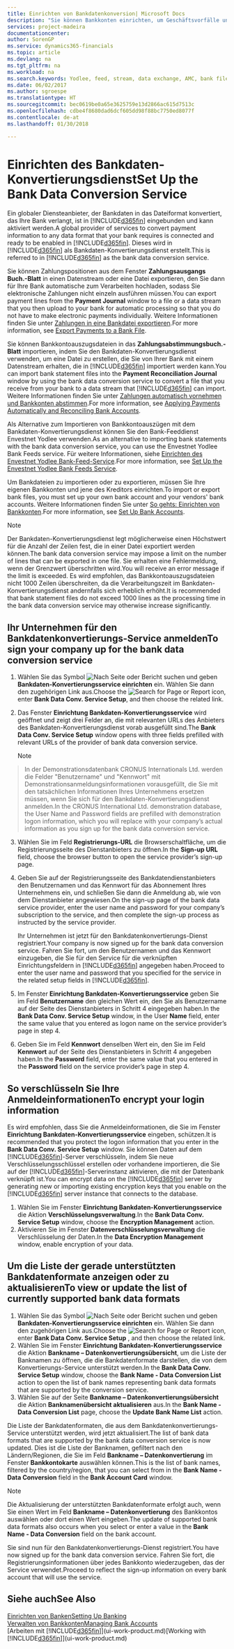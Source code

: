 ```yaml
---
title: Einrichten von Bankdatenkonversion| Microsoft Docs
description: "Sie können Bankkonten einrichten, um Geschäftsvorfälle und Import- oder Ausfuhrbankfeeds, wie Yodlee zu verwalten."
services: project-madeira
documentationcenter: 
author: SorenGP
ms.service: dynamics365-financials
ms.topic: article
ms.devlang: na
ms.tgt_pltfrm: na
ms.workload: na
ms.search.keywords: Yodlee, feed, stream, data exchange, AMC, bank file import, bank file export, re-export, bank transfer, AMC, bank data conversion service, funds transfer
ms.date: 06/02/2017
ms.author: sgroespe
ms.translationtype: HT
ms.sourcegitcommit: bec0619be0a65e3625759e13d2866ac615d7513c
ms.openlocfilehash: cdbe4f8680dad6dcf605dd98f88bc7750ed8077f
ms.contentlocale: de-at
ms.lasthandoff: 01/30/2018

---
```

# <a name="set-up-the-bank-data-conversion-service"></a><span data-ttu-id="29c2c-103">Einrichten des Bankdaten-Konvertierungsdienst</span><span class="sxs-lookup"><span data-stu-id="29c2c-103">Set Up the Bank Data Conversion Service</span></span>
<span data-ttu-id="29c2c-104">Ein globaler Diensteanbieter, der Bankdaten in das Dateiformat konvertiert, das Ihre Bank verlangt, ist in [!INCLUDE[d365fin](includes/d365fin_md.md)] eingebunden und kann aktiviert werden.</span><span class="sxs-lookup"><span data-stu-id="29c2c-104">A global provider of services to convert payment information to any data format that your bank requires is connected and ready to be enabled in [!INCLUDE[d365fin](includes/d365fin_md.md)].</span></span> <span data-ttu-id="29c2c-105">Dieses wird in [!INCLUDE[d365fin](includes/d365fin_md.md)] als Bankdaten-Konvertierungsdienst erstellt.</span><span class="sxs-lookup"><span data-stu-id="29c2c-105">This is referred to in [!INCLUDE[d365fin](includes/d365fin_md.md)] as the bank data conversion service.</span></span>

<span data-ttu-id="29c2c-106">Sie können Zahlungspositionen aus dem Fenster **Zahlungsausgangs Buch.-Blatt** in einen Datenstream oder eine Datei exportieren, den Sie dann für Ihre Bank automatische zum Verarbeiten hochladen, sodass Sie elektronische Zahlungen nicht einzeln ausführen müssen.</span><span class="sxs-lookup"><span data-stu-id="29c2c-106">You can export payment lines from the **Payment Journal** window to a file or a data stream that you then upload to your bank for automatic processing so that you do not have to make electronic payments individually.</span></span> <span data-ttu-id="29c2c-107">Weitere Informationen finden Sie unter [Zahlungen in eine Bankdatei exportieren](payables-how-export-payments-bank-file.md).</span><span class="sxs-lookup"><span data-stu-id="29c2c-107">For more information, see [Export Payments to a Bank File](payables-how-export-payments-bank-file.md).</span></span>

<span data-ttu-id="29c2c-108">Sie können Bankkontoauszugsdateien in das **Zahlungsabstimmungsbuch.-Blatt** importieren, indem Sie den Bankdaten-Konvertierungsdienst verwenden, um eine Datei zu erstellen, die Sie von Ihrer Bank mit einem Datenstream erhalten, die in [!INCLUDE[d365fin](includes/d365fin_md.md)] importiert werden kann.</span><span class="sxs-lookup"><span data-stu-id="29c2c-108">You can import bank statement files into the **Payment Reconciliation Journal** window by using the bank data conversion service to convert a file that you receive from your bank to a data stream that [!INCLUDE[d365fin](includes/d365fin_md.md)] can import.</span></span> <span data-ttu-id="29c2c-109">Weitere Informationen finden Sie unter [Zahlungen automatisch vornehmen und Bankkonten abstimmen](receivables-apply-payments-auto-reconcile-bank-accounts.md).</span><span class="sxs-lookup"><span data-stu-id="29c2c-109">For more information, see [Applying Payments Automatically and Reconciling Bank Accounts](receivables-apply-payments-auto-reconcile-bank-accounts.md).</span></span>

<span data-ttu-id="29c2c-110">Als Alternative zum Importieren von Bankkontoauszügen mit dem Bankdaten-Konvertierungsdienst können Sie den Bank-Feeddienst Envestnet Yodlee verwenden.</span><span class="sxs-lookup"><span data-stu-id="29c2c-110">As an alternative to importing bank statements with the bank data conversion service, you can use the Envestnet Yodlee Bank Feeds service.</span></span> <span data-ttu-id="29c2c-111">Für weitere Informationen, siehe [Einrichten des Envestnet Yodlee Bank-Feed-Service](bank-how-setup-bank-statement-service.md).</span><span class="sxs-lookup"><span data-stu-id="29c2c-111">For more information, see [Set Up the Envestnet Yodlee Bank Feeds Service](bank-how-setup-bank-statement-service.md).</span></span>

<span data-ttu-id="29c2c-112">Um Bankdateien zu importieren oder zu exportieren, müssen Sie Ihre eigenen Bankkonten und jene des Kreditors einrichten.</span><span class="sxs-lookup"><span data-stu-id="29c2c-112">To import or export bank files, you must set up your own bank account and your vendors' bank accounts.</span></span> <span data-ttu-id="29c2c-113">Weitere Informationen finden Sie unter [So gehts: Einrichten von Bankkonten](bank-how-setup-bank-accounts.md).</span><span class="sxs-lookup"><span data-stu-id="29c2c-113">For more information, see [Set Up Bank Accounts](bank-how-setup-bank-accounts.md).</span></span>

> [!NOTE]  
>   <span data-ttu-id="29c2c-114">Der Bankdaten-Konvertierungsdienst legt möglicherweise einen Höchstwert für die Anzahl der Zeilen fest, die in einer Datei exportiert werden können.</span><span class="sxs-lookup"><span data-stu-id="29c2c-114">The bank data conversion service may impose a limit on the number of lines that can be exported in one file.</span></span> <span data-ttu-id="29c2c-115">Sie erhalten eine Fehlermeldung, wenn der Grenzwert überschritten wird.</span><span class="sxs-lookup"><span data-stu-id="29c2c-115">You will receive an error message if the limit is exceeded.</span></span> <span data-ttu-id="29c2c-116">Es wird empfohlen, das Bankkontoauszugsdateien nicht 1000 Zeilen überschreiten, da die Verarbeitungszeit im Bankdaten-Konvertierungsdienst andernfalls sich erheblich erhöht.</span><span class="sxs-lookup"><span data-stu-id="29c2c-116">It is recommended that bank statement files do not exceed 1000 lines as the processing time in the bank data conversion service may otherwise increase significantly.</span></span>

## <a name="to-sign-your-company-up-for-the-bank-data-conversion-service"></a><span data-ttu-id="29c2c-117">Ihr Unternehmen für den Bankdatenkonvertierungs-Service anmelden</span><span class="sxs-lookup"><span data-stu-id="29c2c-117">To sign your company up for the bank data conversion service</span></span>
1. <span data-ttu-id="29c2c-118">Wählen Sie das Symbol ![Nach Seite oder Bericht suchen](media/ui-search/search_small.png "Nach Seite oder Bericht suchen") und geben **Bankdaten-Konvertierungsservice einrichten** ein. Wählen Sie dann den zugehörigen Link aus.</span><span class="sxs-lookup"><span data-stu-id="29c2c-118">Choose the ![Search for Page or Report](media/ui-search/search_small.png "Search for Page or Report icon") icon, enter **Bank Data Conv. Service Setup**, and then choose the related link.</span></span>  
2. <span data-ttu-id="29c2c-119">Das Fenster **Einrichtung Bankdaten-Konvertierungsservice** wird geöffnet und zeigt drei Felder an, die mit relevanten URLs des Anbieters des Bankdaten-Konvertierungsdienst vorab ausgefüllt sind.</span><span class="sxs-lookup"><span data-stu-id="29c2c-119">The **Bank Data Conv. Service Setup** window opens with three fields prefilled with relevant URLs of the provider of bank data conversion service.</span></span>

    > [!NOTE]  
>   <span data-ttu-id="29c2c-120">In der Demonstrationsdatenbank CRONUS Internationals Ltd. werden die Felder "Benutzername" und "Kennwort" mit Demonstrationsanmeldungsinformationen vorausgefüllt, die Sie mit den tatsächlichen Informationen Ihres Unternehmens ersetzen müssen, wenn Sie sich für den Bankdaten-Konvertierungsdienst anmelden.</span><span class="sxs-lookup"><span data-stu-id="29c2c-120">In the CRONUS International Ltd. demonstration database, the User Name and Password fields are prefilled with demonstration logon information, which you will replace with your company’s actual information as you sign up for the bank data conversion service.</span></span>
3. <span data-ttu-id="29c2c-121">Wählen Sie im Feld **Registrierungs-URL** die Browserschaltfläche, um die Registrierungsseite des Dienstanbieters zu öffnen.</span><span class="sxs-lookup"><span data-stu-id="29c2c-121">In the **Sign-up URL** field, choose the browser button to open the service provider’s sign-up page.</span></span>  
4. <span data-ttu-id="29c2c-122">Geben Sie auf der Registrierungsseite des Bankdatendienstanbieters den Benutzernamen und das Kennwort für das Abonnement Ihres Unternehmens ein, und schließen Sie dann die Anmeldung ab, wie von dem Dienstanbieter angewiesen.</span><span class="sxs-lookup"><span data-stu-id="29c2c-122">On the sign-up page of the bank data service provider, enter the user name and password for your company’s subscription to the service, and then complete the sign-up process as instructed by the service provider.</span></span>

    <span data-ttu-id="29c2c-123">Ihr Unternehmen ist jetzt für den Bankdatenkonvertierungs-Dienst registriert.</span><span class="sxs-lookup"><span data-stu-id="29c2c-123">Your company is now signed up for the bank data conversion service.</span></span> <span data-ttu-id="29c2c-124">Fahren Sie fort, um den Benutzernamen und das Kennwort einzugeben, die Sie für den Service für die verknüpften Einrichtungsfeldern in [!INCLUDE[d365fin](includes/d365fin_md.md)] angegeben haben.</span><span class="sxs-lookup"><span data-stu-id="29c2c-124">Proceed to enter the user name and password that you specified for the service in the related setup fields in [!INCLUDE[d365fin](includes/d365fin_md.md)].</span></span>
5. <span data-ttu-id="29c2c-125">Im Fenster **Einrichtung Bankdaten-Konvertierungsservice** geben Sie im Feld **Benutzername** den gleichen Wert ein, den Sie als Benutzername auf der Seite des Dienstanbieters in Schritt 4 eingegeben haben.</span><span class="sxs-lookup"><span data-stu-id="29c2c-125">In the **Bank Data Conv. Service Setup** window, in the User **Name** field, enter the same value that you entered as logon name on the service provider’s page in step 4.</span></span>
6. <span data-ttu-id="29c2c-126">Geben Sie im Feld **Kennwort** denselben Wert ein, den Sie im Feld **Kennwort** auf der Seite des Dienstanbieters in Schritt 4 angegeben haben.</span><span class="sxs-lookup"><span data-stu-id="29c2c-126">In the **Password** field, enter the same value that you entered in the **Password** field on the service provider’s page in step 4.</span></span>

## <a name="to-encrypt-your-login-information"></a><span data-ttu-id="29c2c-127">So verschlüsseln Sie Ihre Anmeldeinformationen</span><span class="sxs-lookup"><span data-stu-id="29c2c-127">To encrypt your login information</span></span>
<span data-ttu-id="29c2c-128">Es wird empfohlen, dass Sie die Anmeldeinformationen, die Sie im Fenster **Einrichtung Bankdaten-Konvertierungsservice** eingeben, schützen.</span><span class="sxs-lookup"><span data-stu-id="29c2c-128">It is recommended that you protect the logon information that you enter in the **Bank Data Conv. Service Setup** window.</span></span> <span data-ttu-id="29c2c-129">Sie können Daten auf dem [!INCLUDE[d365fin](includes/d365fin_md.md)]-Server verschlüsseln, indem Sie neue Verschlüsselungsschlüssel erstellen oder vorhandene importieren, die Sie auf der [!INCLUDE[d365fin](includes/d365fin_md.md)]-Serverinstanz aktivieren, die mit der Datenbank verknüpft ist.</span><span class="sxs-lookup"><span data-stu-id="29c2c-129">You can encrypt data on the [!INCLUDE[d365fin](includes/d365fin_md.md)] server by generating new or importing existing encryption keys that you enable on the [!INCLUDE[d365fin](includes/d365fin_md.md)] server instance that connects to the database.</span></span>

1. <span data-ttu-id="29c2c-130">Wählen Sie im Fenster **Einrichtung Bankdaten-Konvertierungsservice** die Aktion **Verschlüsselungsverwaltung**.</span><span class="sxs-lookup"><span data-stu-id="29c2c-130">In the **Bank Data Conv. Service Setup** window, choose the **Encryption Management** action.</span></span>
2. <span data-ttu-id="29c2c-131">Aktivieren Sie im Fenster **Datenverschlüsselungsverwaltung** die Verschlüsselung der Daten.</span><span class="sxs-lookup"><span data-stu-id="29c2c-131">In the **Data Encryption Management** window, enable encryption of your data.</span></span>

## <a name="to-view-or-update-the-list-of-currently-supported-bank-data-formats"></a><span data-ttu-id="29c2c-132">Um die Liste der gerade unterstützten Bankdatenformate anzeigen oder zu aktualisieren</span><span class="sxs-lookup"><span data-stu-id="29c2c-132">To view or update the list of currently supported bank data formats</span></span>
1. <span data-ttu-id="29c2c-133">Wählen Sie das Symbol ![Nach Seite oder Bericht suchen](media/ui-search/search_small.png "Nach Seite oder Bericht suchen") und geben **Bankdaten-Konvertierungsservice einrichten** ein. Wählen Sie dann den zugehörigen Link aus.</span><span class="sxs-lookup"><span data-stu-id="29c2c-133">Choose the ![Search for Page or Report](media/ui-search/search_small.png "Search for Page or Report icon") icon, enter **Bank Data Conv. Service Setup** , and then choose the related link.</span></span>
2. <span data-ttu-id="29c2c-134">Wählen Sie im Fenster **Einrichtung Bankdaten-Konvertierungsservice** die Aktion **Bankname – Datenkonvertierungsübersicht**, um die Liste der Banknamen zu öffnen, die die Bankdatenformate darstellen, die von dem Konvertierungs-Service unterstützt werden.</span><span class="sxs-lookup"><span data-stu-id="29c2c-134">In the **Bank Data Conv. Service Setup** window, choose the **Bank Name - Data Conversion List** action to open the list of bank names representing bank data formats that are supported by the conversion service.</span></span>
3. <span data-ttu-id="29c2c-135">Wählen Sie auf der Seite **Bankname – Datenkonvertierungsübersicht** die Aktion **Banknamenübersicht aktualisieren** aus.</span><span class="sxs-lookup"><span data-stu-id="29c2c-135">In the **Bank Name - Data Conversion List** page, choose the **Update Bank Name List** action.</span></span>

<span data-ttu-id="29c2c-136">Die Liste der Bankdatenformaten, die aus dem Bankdatenkonvertierungs-Service unterstützt werden, wird jetzt aktualisiert.</span><span class="sxs-lookup"><span data-stu-id="29c2c-136">The list of bank data formats that are supported by the bank data conversion service is now updated.</span></span> <span data-ttu-id="29c2c-137">Dies ist die Liste der Banknamen, gefiltert nach den Ländern/Regionen, die Sie im Feld **Bankname – Datenkonvertierung** im Fenster **Bankkontokarte** auswählen können.</span><span class="sxs-lookup"><span data-stu-id="29c2c-137">This is the list of bank names, filtered by the country/region, that you can select from in the **Bank Name - Data Conversion** field in the **Bank Account Card** window.</span></span>

> [!NOTE]  
>   <span data-ttu-id="29c2c-138">Die Aktualisierung der unterstützten Bankdatenformate erfolgt auch, wenn Sie einen Wert im Feld **Bankname – Datenkonvertierung** des Bankkontos auswählen oder dort einen Wert eingeben.</span><span class="sxs-lookup"><span data-stu-id="29c2c-138">The update of supported bank data formats also occurs when you select or enter a value in the **Bank Name - Data Conversion** field on the bank account.</span></span>

<span data-ttu-id="29c2c-139">Sie sind nun für den Bankdatenkonvertierungs-Dienst registriert.</span><span class="sxs-lookup"><span data-stu-id="29c2c-139">You have now signed up for the bank data conversion service.</span></span> <span data-ttu-id="29c2c-140">Fahren Sie fort, die Registrierungsinformationen über jedes Bankkonto wiederzugeben, das der Service verwendet.</span><span class="sxs-lookup"><span data-stu-id="29c2c-140">Proceed to reflect the sign-up information on every bank account that will use the service.</span></span>

## <a name="see-also"></a><span data-ttu-id="29c2c-141">Siehe auch</span><span class="sxs-lookup"><span data-stu-id="29c2c-141">See Also</span></span>
[<span data-ttu-id="29c2c-142">Einrichten von Banken</span><span class="sxs-lookup"><span data-stu-id="29c2c-142">Setting Up Banking</span></span>](bank-setup-banking.md)  
[<span data-ttu-id="29c2c-143">Verwalten von Bankkonten</span><span class="sxs-lookup"><span data-stu-id="29c2c-143">Managing Bank Accounts</span></span>](bank-manage-bank-accounts.md)  
<span data-ttu-id="29c2c-144">[Arbeiten mit [!INCLUDE[d365fin](includes/d365fin_md.md)]](ui-work-product.md)</span><span class="sxs-lookup"><span data-stu-id="29c2c-144">[Working with [!INCLUDE[d365fin](includes/d365fin_md.md)]](ui-work-product.md)</span></span>

